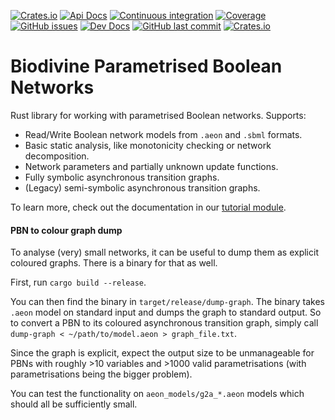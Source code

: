 [![Crates.io](https://img.shields.io/crates/v/biodivine-lib-param-bn?style=flat-square)](https://crates.io/crates/biodivine-lib-param-bn) [![Api Docs](https://img.shields.io/badge/docs-api-yellowgreen?style=flat-square)](https://docs.rs/biodivine-lib-param-bn/) [![Continuous integration](https://img.shields.io/github/workflow/status/sybila/biodivine-lib-param-bn/build?style=flat-square)](https://github.com/sybila/biodivine-lib-param-bn/actions?query=workflow%3Abuild) [![Coverage](https://img.shields.io/codecov/c/github/sybila/biodivine-lib-param-bn?style=flat-square)](https://codecov.io/gh/sybila/biodivine-lib-param-bn) [![GitHub issues](https://img.shields.io/github/issues/sybila/biodivine-lib-param-bn?style=flat-square)](https://github.com/sybila/biodivine-lib-param-bn/issues) [![Dev Docs](https://img.shields.io/badge/docs-dev-orange?style=flat-square)](https://biodivine.fi.muni.cz/docs/biodivine-lib-param-bn/latest/) [![GitHub last commit](https://img.shields.io/github/last-commit/sybila/biodivine-lib-param-bn?style=flat-square)](https://github.com/sybila/biodivine-lib-param-bn/commits/master) [![Crates.io](https://img.shields.io/crates/l/biodivine-lib-param-bn?style=flat-square)](https://github.com/sybila/biodivine-lib-param-bn/blob/master/LICENSE)

# Biodivine Parametrised Boolean Networks

Rust library for working with parametrised Boolean networks. Supports: 
 - Read/Write Boolean network models from `.aeon` and `.sbml` formats.
 - Basic static analysis, like monotonicity checking or network decomposition.
 - Network parameters and partially unknown update functions.
 - Fully symbolic asynchronous transition graphs.
 - (Legacy) semi-symbolic asynchronous transition graphs.

To learn more, check out the documentation in our [tutorial module](https://docs.rs/biodivine-lib-param-bn/latest/biodivine_lib_param_bn/tutorial/index.html). 

#### PBN to colour graph dump

To analyse (very) small networks, it can be useful to 
dump them as explicit coloured graphs. There is a binary for that as well.

First, run `cargo build --release`.

You can then find the binary in `target/release/dump-graph`. 
The binary takes `.aeon` model on standard input and dumps
the graph to standard output. So to convert a PBN to its 
coloured asynchronous transition
graph, simply call `dump-graph < ~/path/to/model.aeon > graph_file.txt`.

Since the graph is explicit, expect the output size to be unmanageable
for PBNs with roughly >10 variables and >1000 valid parametrisations 
(with parametrisations being the bigger problem).

You can test the functionality on `aeon_models/g2a_*.aeon` models which
should all be sufficiently small.   